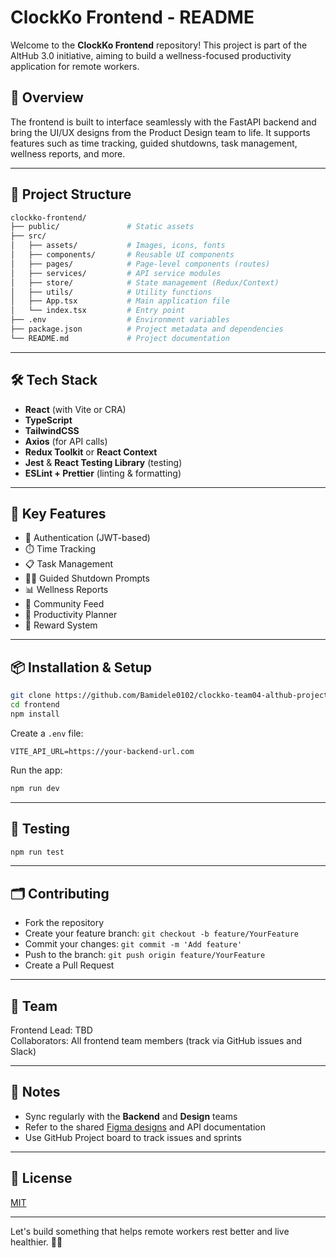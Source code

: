 # ClockKo Frontend - README

Welcome to the **ClockKo Frontend** repository! This project is part of the AltHub 3.0 initiative, aiming to build a wellness-focused productivity application for remote workers.

## 🚀 Overview
The frontend is built to interface seamlessly with the FastAPI backend and bring the UI/UX designs from the Product Design team to life. It supports features such as time tracking, guided shutdowns, task management, wellness reports, and more.

---

## 📁 Project Structure
```bash
clockko-frontend/
├── public/               # Static assets
├── src/
│   ├── assets/           # Images, icons, fonts
│   ├── components/       # Reusable UI components
│   ├── pages/            # Page-level components (routes)
│   ├── services/         # API service modules
│   ├── store/            # State management (Redux/Context)
│   ├── utils/            # Utility functions
│   ├── App.tsx           # Main application file
│   └── index.tsx         # Entry point
├── .env                  # Environment variables
├── package.json          # Project metadata and dependencies
└── README.md             # Project documentation
```

---

## 🛠️ Tech Stack
- **React** (with Vite or CRA)
- **TypeScript**
- **TailwindCSS**
- **Axios** (for API calls)
- **Redux Toolkit** or **React Context**
- **Jest** & **React Testing Library** (testing)
- **ESLint + Prettier** (linting & formatting)

---

## 🧩 Key Features
- 🔐 Authentication (JWT-based)
- ⏱️ Time Tracking
- 📋 Task Management
- 🧘‍♂️ Guided Shutdown Prompts
- 📊 Wellness Reports
- 👥 Community Feed
- 🎯 Productivity Planner
- 🎁 Reward System

---

## 📦 Installation & Setup
```bash
git clone https://github.com/Bamidele0102/clockko-team04-althub-project/frontend.git
cd frontend
npm install
```

Create a `.env` file:
```env
VITE_API_URL=https://your-backend-url.com
```

Run the app:
```bash
npm run dev
```

---

## 🧪 Testing
```bash
npm run test
```

---

## 🗂️ Contributing
- Fork the repository
- Create your feature branch: `git checkout -b feature/YourFeature`
- Commit your changes: `git commit -m 'Add feature'`
- Push to the branch: `git push origin feature/YourFeature`
- Create a Pull Request

---

## 👥 Team
Frontend Lead: TBD  
Collaborators: All frontend team members (track via GitHub issues and Slack)

---

## 📌 Notes
- Sync regularly with the **Backend** and **Design** teams
- Refer to the shared [Figma designs](#) and API documentation
- Use GitHub Project board to track issues and sprints

---

## 📃 License
[MIT](LICENSE)

---

Let's build something that helps remote workers rest better and live healthier. 💪🌿

